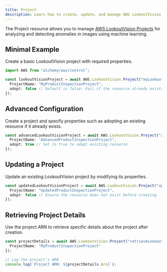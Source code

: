```yaml
---
title: Project
description: Learn how to create, update, and manage AWS LookoutVision Projects using Alchemy Cloud Control.
---
```


The Project resource allows you to manage [AWS LookoutVision Projects](https://docs.aws.amazon.com/lookoutvision/latest/userguide/) for analyzing and detecting anomalies in images using machine learning.

## Minimal Example

Create a basic LookoutVision project with required properties.

```ts
import AWS from "alchemy/aws/control";

const lookoutVisionProject = await AWS.LookoutVision.Project("myLookoutProject", {
  ProjectName: "MyProductInspectionProject",
  adopt: false // Default is false: Fail if the resource already exists
});
```

## Advanced Configuration

Create a project and specify properties such as adopting an existing resource if it already exists.

```ts
const advancedLookoutVisionProject = await AWS.LookoutVision.Project("advancedLookoutProject", {
  ProjectName: "AdvancedProductInspectionProject",
  adopt: true // Set to true to adopt existing resource
});
```

## Updating a Project

Update an existing LookoutVision project by modifying its properties.

```ts
const updatedLookoutVisionProject = await AWS.LookoutVision.Project("updateLookoutProject", {
  ProjectName: "UpdatedProductInspectionProject",
  adopt: false // Ensure the resource does not exist before creating
});
```

## Retrieving Project Details

Use the project ARN to retrieve specific details about the project after creation.

```ts
const projectDetails = await AWS.LookoutVision.Project("retrieveLookoutProject", {
  ProjectName: "MyProductInspectionProject"
});

// Log the project's ARN
console.log(`Project ARN: ${projectDetails.Arn}`);
```